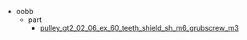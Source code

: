 * oobb
  * part
    * [pulley_gt2_02_06_ex_60_teeth_shield_sh_m6_grubscrew_m3](oobb/part/pulley_gt2_02_06_ex_60_teeth_shield_sh_m6_grubscrew_m3)
